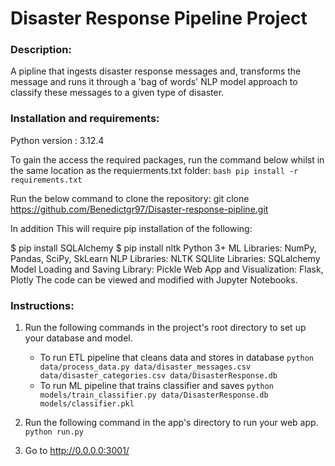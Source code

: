 # Disaster Response Pipeline Project

### Description:
A pipline that ingests disaster response messages and, transforms the message and runs it through a 'bag of words' NLP model approach to classify these messages to a given type of disaster.

### Installation and requirements:
Python version : 3.12.4

To gain the access the required packages, run the command below whilst in the same location as the requierments.txt folder:
```bash pip install -r requirements.txt ```

Run the below command to clone the repository:
git clone https://github.com/Benedictgr97/Disaster-response-pipline.git

In addition This will require pip installation of the following:

$ pip install SQLAlchemy
$ pip install nltk
Python 3+
ML Libraries: NumPy, Pandas, SciPy, SkLearn
NLP Libraries: NLTK
SQLlite Libraries: SQLalchemy
Model Loading and Saving Library: Pickle
Web App and Visualization: Flask, Plotly
The code can be viewed and modified with Jupyter Notebooks.

### Instructions:
1. Run the following commands in the project's root directory to set up your database and model.

    - To run ETL pipeline that cleans data and stores in database
        `python data/process_data.py data/disaster_messages.csv data/disaster_categories.csv data/DisasterResponse.db`
    - To run ML pipeline that trains classifier and saves
        `python models/train_classifier.py data/DisasterResponse.db models/classifier.pkl`

2. Run the following command in the app's directory to run your web app.
    `python run.py`

3. Go to http://0.0.0.0:3001/


